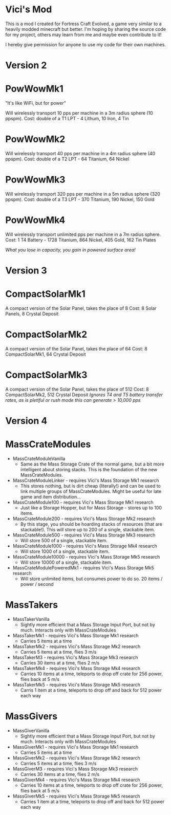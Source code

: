# Vici's Mod
This is a mod I created for Fortress Craft Evolved, a game very similar to a
heavily modded minecraft but better. I'm hoping by sharing the source code for
my project, others may learn from me and maybe even contribute to it!

I hereby give permission for anyone to use my code for their own machines.

# Version 2
PowWowMk1
=========
"It's like WiFi, but for power"

Will wirelessly transport 10 pps per machine in a 3m radius sphere (10 ppspm).
Cost: double of a T1 LPT - 4 Lithum, 10 Iron, 4 Tin

PowWowMk2
=========
Will wirelessly transport 40 pps per machine in a 4m radius sphere (40 ppspm).
Cost: double of a T2 LPT - 64 Titanium, 64 Nickel

PowWowMk3
=========
Will wirelessly transport 320 pps per machine in a 5m radius sphere (320 ppspm).
Cost: double of a T3 LPT - 370 Titanium, 190 Nickel, 150 Gold

PowWowMk4
=========
Will wirelessly transport unlimited pps per machine in a 7m radius sphere.
Cost: 1 T4 Battery - 1728 Titanium, 864 Nickel, 405 Gold, 162 Tin Plates

*What you lose in capacity, you gain in powered surface area!*

# Version 3
CompactSolarMk1
===============
A compact version of the Solar Panel, takes the place of 8
Cost: 8 Solar Panels, 8 Crystal Deposit

CompactSolarMk2
===============
A compact version of the Solar Panel, takes the place of 64
Cost: 8 CompactSolarMk1, 64 Crystal Deposit

CompactSolarMk3
===============
A compact version of the Solar Panel, takes the place of 512
Cost: 8 CompactSolarMk2, 512 Crystal Deposit
*Ignores T4 and T5 battery transfer rates, as is pletiful or rush mode this can
generate > 10,000 pps*

# Version 4
MassCrateModules
================
* MassCrateModuleVanilla
    * Same as the Mass Storage Crate of the normal game, but a bit more intelligent about storing stacks. This is the foundation of the new MassCrateModules.
* MassCrateModuleLinker - requires Vici's Mass Storage Mk1 research
    * This stores nothing, but is dirt cheap (literally!) and can be used to link multiple groups of MassCrateModules. Might be useful for late game and item distribution...
* MassCrateModule100 - requires Vici's Mass Storage Mk1 research
    * Just like a Storage Hopper, but for Mass Storage - stores up to 100 items.
* MassCrateModule200 - requires Vici's Mass Storage Mk2 research
    * By this stage, you should be hoarding stacks of resources (that are stackable!). This will store up to 200 of a single, stackable item.
* MassCrateModule500 - requires Vici's Mass Storage Mk3 research
    * Will store 500 of a single, stackable item.
* MassCrateModule1000 - requires Vici's Mass Storage Mk4 research
    * Will store 1000 of a single, stackable item.
* MassCrateModule10000 - requires Vici's Mass Storage Mk5 research
    * Will store 10000 of a single, stackable item.
* MassCrateModulePoweredMk1 - requires Vici's Mass Storage Mk5 research
    * Will store unlimited items, but consumes power to do so. 20 items / power / second

MassTakers
==========
* MassTakerVanilla
    * Sightly more efficient that a Mass Storage Input Port, but not by much. Interacts only with MassCrateModules
* MassTakerMk1 - requires Vici's Mass Storage Mk1 research
    * Carries 5 items at a time
* MassTakerMk2 - requires Vici's Mass Storage Mk2 research
    * Carries 5 items at a time, flies 3 m/s
* MassTakerM3 - requires Vici's Mass Storage Mk3 research
    * Carries 30 items at a time, flies 2 m/s
* MassTakerMk4 - requires Vici's Mass Storage Mk4 research
    * Carries 10 items at a time, teleports to drop off crate for 256 power, flies back at 5 m/s
* MassTakerMk5 - requires Vici's Mass Storage Mk5 research
    * Carris 1 item at a time, teleports to drop off and back for 512 power each way

MassGivers
==========
* MassGiverVanilla
    * Sightly more efficient that a Mass Storage Input Port, but not by much. Interacts only with MassCrateModules
* MassGiverMk1 - requires Vici's Mass Storage Mk1 research
    * Carries 5 items at a time
* MassGiverMk2 - requires Vici's Mass Storage Mk2 research
    * Carries 5 items at a time, flies 3 m/s
* MassGiverM3 - requires Vici's Mass Storage Mk3 research
    * Carries 30 items at a time, flies 2 m/s
* MassGiverMk4 - requires Vici's Mass Storage Mk4 research
    * Carries 10 items at a time, teleports to drop off crate for 256 power, flies back at 5 m/s
* MassGiverMk5 - requires Vici's Mass Storage Mk5 research
    * Carries 1 item at a time, teleports to drop off and back for 512 power each way
